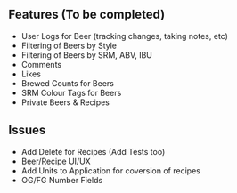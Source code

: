 ## Features (To be completed)
- User Logs for Beer (tracking changes, taking notes, etc)
- Filtering of Beers by Style
- Filtering of Beers by SRM, ABV, IBU
- Comments 
- Likes
- Brewed Counts for Beers
- SRM Colour Tags for Beers 
- Private Beers & Recipes 

## Issues
- Add Delete for Recipes (Add Tests too)
- Beer/Recipe UI/UX
- Add Units to Application for coversion of recipes
- OG/FG Number Fields